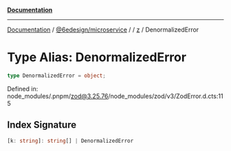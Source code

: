 [**Documentation**](../../../../../README.md)

***

[Documentation](../../../../../README.md) / [@6edesign/microservice](../../../README.md) / [](../../../README.md) / [z](../README.md) / DenormalizedError

# Type Alias: DenormalizedError

```ts
type DenormalizedError = object;
```

Defined in: node\_modules/.pnpm/zod@3.25.76/node\_modules/zod/v3/ZodError.d.cts:115

## Index Signature

```ts
[k: string]: string[] | DenormalizedError
```

